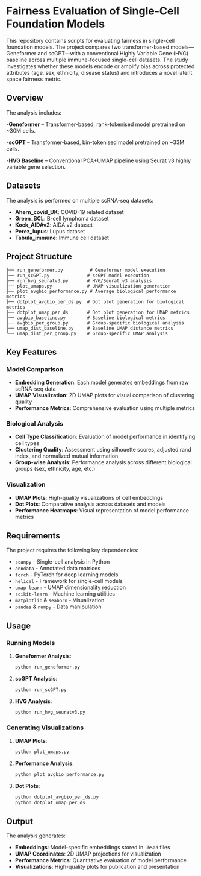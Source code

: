 # Fairness Evaluation of Single-Cell Foundation Models
This repository contains scripts for evaluating fairness in single-cell foundation models. The project compares two transformer-based models—Geneformer and scGPT—with a conventional Highly Variable Gene (HVG) baseline across multiple immune-focused single-cell datasets. The study investigates whether these models encode or amplify bias across protected attributes (age, sex, ethnicity, disease status) and introduces a novel latent space fairness metric.

## Overview

The analysis includes:

-**Geneformer** – Transformer-based, rank-tokenised model pretrained on ~30M cells.

-**scGPT** – Transformer-based, bin-tokenised model pretrained on ~33M cells.

-**HVG Baseline** – Conventional PCA+UMAP pipeline using Seurat v3 highly variable gene selection.

## Datasets

The analysis is performed on multiple scRNA-seq datasets:
- **Ahern_covid_UK**: COVID-19 related dataset
- **Green_BCL**: B-cell lymphoma dataset
- **Kock_AIDAv2**: AIDA v2 dataset 
- **Perez_lupus**: Lupus dataset
- **Tabula_immune**: Immune cell dataset

## Project Structure

```
├── run_geneformer.py          # Geneformer model execution
├── run_scGPT.py              # scGPT model execution
├── run_hvg_seuratv3.py       # HVG/Seurat v3 analysis
├── plot_umaps.py             # UMAP visualization generation
├── plot_avgbio_performance.py # Average biological performance metrics
├── dotplot_avgbio_per_ds.py  # Dot plot generation for biological metrics
├── dotplot_umap_per_ds       # Dot plot generation for UMAP metrics
├── avgbio_baseline.py        # Baseline biological metrics
├── avgbio_per_group.py       # Group-specific biological analysis
├── umap_dist_baseline.py     # Baseline UMAP distance metrics
└── umap_dist_per_group.py    # Group-specific UMAP analysis
```

## Key Features

### Model Comparison
- **Embedding Generation**: Each model generates embeddings from raw scRNA-seq data
- **UMAP Visualization**: 2D UMAP plots for visual comparison of clustering quality
- **Performance Metrics**: Comprehensive evaluation using multiple metrics

### Biological Analysis
- **Cell Type Classification**: Evaluation of model performance in identifying cell types
- **Clustering Quality**: Assessment using silhouette scores, adjusted rand index, and normalized mutual information
- **Group-wise Analysis**: Performance analysis across different biological groups (sex, ethnicity, age, etc.)

### Visualization
- **UMAP Plots**: High-quality visualizations of cell embeddings
- **Dot Plots**: Comparative analysis across datasets and models
- **Performance Heatmaps**: Visual representation of model performance metrics

## Requirements

The project requires the following key dependencies:
- `scanpy` - Single-cell analysis in Python
- `anndata` - Annotated data matrices
- `torch` - PyTorch for deep learning models
- `helical` - Framework for single-cell models
- `umap-learn` - UMAP dimensionality reduction
- `scikit-learn` - Machine learning utilities
- `matplotlib` & `seaborn` - Visualization
- `pandas` & `numpy` - Data manipulation

## Usage

### Running Models

1. **Geneformer Analysis**:
   ```bash
   python run_geneformer.py
   ```

2. **scGPT Analysis**:
   ```bash
   python run_scGPT.py
   ```

3. **HVG Analysis**:
   ```bash
   python run_hvg_seuratv3.py
   ```

### Generating Visualizations

1. **UMAP Plots**:
   ```bash
   python plot_umaps.py
   ```

2. **Performance Analysis**:
   ```bash
   python plot_avgbio_performance.py
   ```

3. **Dot Plots**:
   ```bash
   python dotplot_avgbio_per_ds.py
   python dotplot_umap_per_ds
   ```

## Output

The analysis generates:
- **Embeddings**: Model-specific embeddings stored in `.h5ad` files
- **UMAP Coordinates**: 2D UMAP projections for visualization
- **Performance Metrics**: Quantitative evaluation of model performance
- **Visualizations**: High-quality plots for publication and presentation



